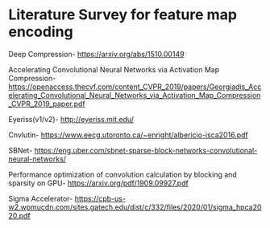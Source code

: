 # Literature Survey for feature map encoding

Deep Compression- https://arxiv.org/abs/1510.00149

Accelerating Convolutional Neural Networks via Activation Map Compression- https://openaccess.thecvf.com/content_CVPR_2019/papers/Georgiadis_Accelerating_Convolutional_Neural_Networks_via_Activation_Map_Compression_CVPR_2019_paper.pdf

Eyeriss(v1/v2)- http://eyeriss.mit.edu/

Cnvlutin- https://www.eecg.utoronto.ca/~enright/albericio-isca2016.pdf

SBNet- https://eng.uber.com/sbnet-sparse-block-networks-convolutional-neural-networks/

Performance optimization of convolution calculation by blocking and sparsity on GPU- https://arxiv.org/pdf/1909.09927.pdf

Sigma Accelerator- https://cpb-us-w2.wpmucdn.com/sites.gatech.edu/dist/c/332/files/2020/01/sigma_hpca2020.pdf
